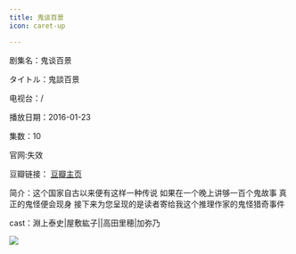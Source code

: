 ```yaml
---
title: 鬼谈百景
icon: caret-up

---
```


剧集名：鬼谈百景

タイトル：鬼談百景

电视台：/

播放日期：2016-01-23

集数：10

官网:失效

豆瓣链接： [豆瓣主页](https://movie.douban.com/subject/26672545/)


简介：这个国家自古以来便有这样一种传说 如果在一个晚上讲够一百个鬼故事 真正的鬼怪便会现身 接下来为您呈现的是读者寄给我这个推理作家的鬼怪猎奇事件 ​​​

cast：淵上泰史|屋敷紘子||高田里穂|加弥乃

![](https://listpic.tsgsanjiao.com/sp/2016/2016gtbj.jpg)